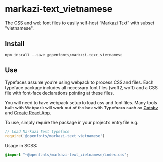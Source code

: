 
# markazi-text_vietnamese

The CSS and web font files to easily self-host “Markazi Text” with subset "vietnamese".

## Install

`npm install --save @openfonts/markazi-text_vietnamese`

## Use

Typefaces assume you’re using webpack to process CSS and files. Each typeface
package includes all necessary font files (woff2, woff) and a CSS file with
font-face declarations pointing at these files.

You will need to have webpack setup to load css and font files. Many tools built
with Webpack will work out of the box with Typefaces such as [Gatsby](https://github.com/gatsbyjs/gatsby)
and [Create React App](https://github.com/facebookincubator/create-react-app).

To use, simply require the package in your project’s entry file e.g.

```javascript
// Load Markazi Text typeface
require('@openfonts/markazi-text_vietnamese')
```

Usage in SCSS:
```scss
@import "~@openfonts/markazi-text_vietnamese/index.css";
```
